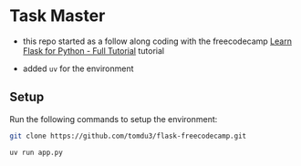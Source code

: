 # Task Master

- this repo started as a follow along coding with the freecodecamp [Learn Flask for Python - Full Tutorial](https://youtu.be/Z1RJmh_OqeA) tutorial

- added `uv` for the environment

## Setup

Run the following commands to setup the environment:

```bash
git clone https://github.com/tomdu3/flask-freecodecamp.git

uv run app.py
```
